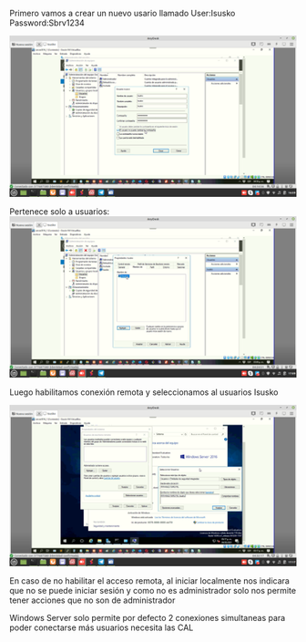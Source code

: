 Primero vamos a crear un nuevo usario llamado User:Isusko Password:Sbrv1234

![alt text](image-8.png)

Pertenece solo a usuarios:
![alt text](image-9.png)

Luego habilitamos conexión remota y seleccionamos al usuarios Isusko

![alt text](image-10.png)

En caso de no habilitar el acceso remota, al iniciar localmente nos indicara que no se puede iniciar sesión y como no es administrador solo nos permite tener acciones que no son de administrador

Windows Server solo permite por defecto 2 conexiones simultaneas para poder conectarse más usuarios necesita las CAL